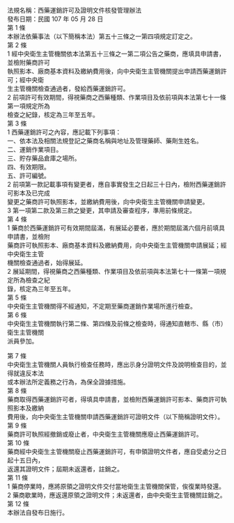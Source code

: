 法規名稱：西藥運銷許可及證明文件核發管理辦法  
發布日期：民國 107 年 05 月 28 日  
第 1 條  
本辦法依藥事法（以下簡稱本法）第五十三條之一第四項規定訂定之。  
第 2 條  
1 經中央衛生主管機關依本法第五十三條之一第二項公告之藥商，應填具申請書，並檢附藥商許可  
執照影本、廠商基本資料及繳納費用後，向中央衛生主管機關提出申請西藥運銷許可；經中央衛  
生主管機關檢查通過者，發給西藥運銷許可。  
2 前項許可有效期間，得視藥商之西藥種類、作業項目及依前項與本法第七十一條第一項規定所為  
檢查之紀錄，核定為三年至五年。  
第 3 條  
1 西藥運銷許可之內容，應記載下列事項：  
一、依本法及相關法規登記之藥商名稱與地址及管理藥師、藥劑生姓名。  
二、運銷作業項目。  
三、貯存藥品倉庫之場所。  
四、有效期限。  
五、許可編號。  
2 前項第一款記載事項有變更者，應自事實發生之日起三十日內，檢附西藥運銷許可影本及已完成  
變更之藥商許可執照影本，並繳納費用後，向中央衛生主管機關申請變更。  
3 第一項第二款及第三款之變更，其申請及審查程序，準用前條規定。  
第 4 條  
1 藥商於西藥運銷許可有效期間屆滿，有展延必要者，應於期間屆滿六個月前填具申請書，並檢附  
藥商許可執照影本、廠商基本資料及繳納費用，向中央衛生主管機關申請展延；經中央衛生主管  
機關檢查通過者，始得展延。  
2 展延期間，得視藥商之西藥種類、作業項目及依前項與本法第七十一條第一項規定所為檢查之紀  
錄，核定為三年至五年。  
第 5 條  
中央衛生主管機關得不經通知，不定期至藥商運銷作業場所進行檢查。  
第 6 條  
中央衛生主管機關執行第二條、第四條及前條之檢查時，得通知直轄市、縣（市）衛生主管機關  
派員參加。  


第 7 條  
中央衛生主管機關人員執行檢查任務時，應出示身分證明文件及說明檢查目的，並得就違反本法  
或本辦法所定義務之行為，為保全證據措施。  
第 8 條  
藥商取得西藥運銷許可者，得填具申請書，並檢附西藥運銷許可影本、藥商許可執照影本及繳納  
費用後，向中央衛生主管機關申請西藥運銷許可證明文件（以下簡稱證明文件）。  
第 9 條  
藥商許可執照經撤銷或廢止者，中央衛生主管機關應廢止西藥運銷許可。  
第 10 條  
藥商經中央衛生主管機關廢止西藥運銷許可，有申領證明文件者，應自受處分之日起十五日內，  
返還其證明文件；屆期未返還者，註銷之。  
第 11 條  
1 藥商停業時，應將原領之證明文件交付當地衛生主管機關保管，俟復業時發還。  
2 藥商歇業時，應返還原領之證明文件；未返還者，由中央衛生主管機關註銷之。  
第 12 條  
本辦法自發布日施行。  


